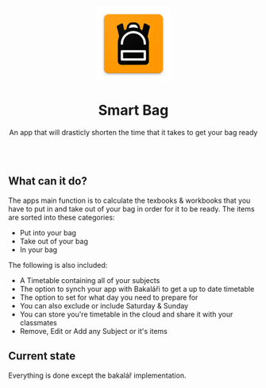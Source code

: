 <p align="center">
 <img width="150" src="https://raw.githubusercontent.com/atOliverParkerMorgan/SmartBag/master/app/src/main/res/mipmap-xxxhdpi/ic_launcher.png" alt="Aplication logo"/>
</p>
<h1 align="center">Smart Bag</h1>

<div align="center">
  
  An app that will drasticly shorten the time that it takes to get your bag ready
  
  
</div>
<br>
<br>


## What can it do?
The apps main function is to calculate the texbooks & workbooks that you have to put in and take out of your bag in order for it to be ready. The items are sorted into these categories:
* Put into your bag
* Take out of your bag
* In your bag

The following is also included:
* A Timetable containing all of your subjects
* The option to synch your app with Bakaláři to get a up to date timetable
* The option to set for what day you need to prepare for
* You can also exclude or include Saturday & Sunday
* You can store you're timetable in the cloud and share it with your classmates
* Remove, Edit or Add any Subject or it's items

## Current state
Everything is done except the bakalář implementation. 
